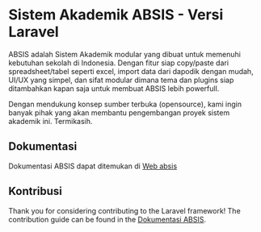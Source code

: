 # Sistem Akademik ABSIS - Versi Laravel

<!--[![Build Status](https://travis-ci.org/laravel/framework.svg)](https://travis-ci.org/laravel/framework)-->
<!--[![Total Downloads](https://poser.pugx.org/laravel/framework/d/total.svg)](https://packagist.org/packages/laravel/framework)-->
<!--[![Latest Stable Version](https://poser.pugx.org/laravel/framework/v/stable.svg)](https://packagist.org/packages/laravel/framework)-->
<!--[![Latest Unstable Version](https://poser.pugx.org/laravel/framework/v/unstable.svg)](https://packagist.org/packages/laravel/framework)-->
<!--[![License](https://poser.pugx.org/laravel/framework/license.svg)](https://packagist.org/packages/laravel/framework)-->

ABSIS adalah Sistem Akademik modular yang dibuat untuk memenuhi kebutuhan sekolah di Indonesia. Dengan fitur siap copy/paste dari spreadsheet/tabel seperti excel, import data dari dapodik dengan mudah, UI/UX yang simpel, dan sifat modular dimana tema dan plugins siap ditambahkan kapan saja untuk membuat ABSIS lebih powerfull.

Dengan mendukung konsep sumber terbuka (opensource), kami ingin banyak pihak yang akan membantu pengembangan proyek sistem akademik ini. Termikasih.

## Dokumentasi

Dokumentasi ABSIS dapat ditemukan di [Web absis](http://docs.absis.co.id/)

## Kontribusi

Thank you for considering contributing to the Laravel framework! The contribution guide can be found in the [Dokumentasi ABSIS](http://docs.absis.co.id/kontribusi).




